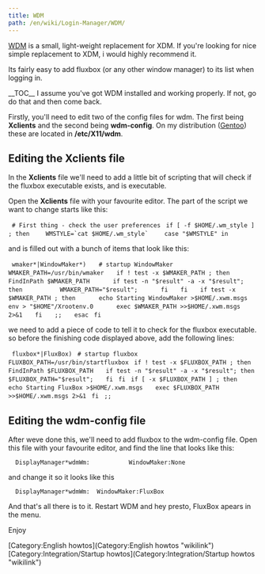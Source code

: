 ```yaml
---
title: WDM
path: /en/wiki/Login-Manager/WDM/
---
```

[WDM](http://voins.program.ru/wdm/) is a small, light-weight replacement for XDM. If you're looking for nice simple replacement to XDM, i would highly recommend it.

Its fairly easy to add fluxbox (or any other window manager) to its list when logging in.

\_\_TOC\_\_ I assume you've got WDM installed and working properly. If not, go do that and then come back.

Firstly, you'll need to edit two of the config files for wdm. The first being **Xclients** and the second being **wdm-config**. On my distribution ([Gentoo](http://www.gentoo.org)) these are located in **/etc/X11/wdm**.

Editing the **Xclients** file
-----------------------------

In the **Xclients** file we'll need to add a little bit of scripting that will check if the fluxbox executable exists, and is executable.

Open the **Xclients** file with your favourite editor. The part of the script we want to change starts like this:

` # First thing - check the user preferences`
` if [ -f $HOME/.wm_style ] ; then`
``     WMSTYLE=`cat $HOME/.wm_style` ``
`    case "$WMSTYLE" in`

and is filled out with a bunch of items that look like this:

` wmaker*|WindowMaker*)`
`   # startup WindowMaker`
`   WMAKER_PATH=/usr/bin/wmaker`
`   if ! test -x $WMAKER_PATH ; then`
`      FindInPath $WMAKER_PATH`
`      if test -n "$result" -a -x "$result"; then`
`          WMAKER_PATH="$result";`
`      fi`
`   fi`
`   if test -x $WMAKER_PATH ; then`
`      echo Starting WindowMaker >$HOME/.xwm.msgs`
`      env > "$HOME"/Xrootenv.0`
`      exec $WMAKER_PATH >>$HOME/.xwm.msgs 2>&1`
`   fi`
`   ;;`
`   esac`
` fi`

we need to add a piece of code to tell it to check for the fluxbox executable. so before the finishing code displayed above, add the following lines:

` fluxbox*|FluxBox)`
` # startup fluxbox`
` FLUXBOX_PATH=/usr/bin/startfluxbox`
` if ! test -x $FLUXBOX_PATH ; then`
`   FindInPath $FLUXBOX_PATH`
`   if test -n "$result" -a -x "$result"; then`
`     $FLUXBOX_PATH="$result";`
`   fi`
` fi`
` if [ -x $FLUXBOX_PATH ] ; then`
`   echo Starting FluxBox >$HOME/.xwm.msgs`
`   exec $FLUXBOX_PATH >>$HOME/.xwm.msgs 2>&1`
` fi`
` ;;`

Editing the **wdm-config** file
-------------------------------

After weve done this, we'll need to add fluxbox to the wdm-config file. Open this file with your favourite editor, and find the line that looks like this:

`  DisplayManager*wdmWm:           WindowMaker:None`

and change it so it looks like this

`  DisplayManager*wdmWm:  WindowMaker:FluxBox`

And that's all there is to it. Restart WDM and hey presto, FluxBox apears in the menu.

Enjoy

[Category:English howtos](Category:English howtos "wikilink") [Category:Integration/Startup howtos](Category:Integration/Startup howtos "wikilink")
